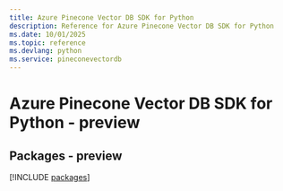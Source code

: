 ```yaml
---
title: Azure Pinecone Vector DB SDK for Python
description: Reference for Azure Pinecone Vector DB SDK for Python
ms.date: 10/01/2025
ms.topic: reference
ms.devlang: python
ms.service: pineconevectordb
---
```

# Azure Pinecone Vector DB SDK for Python - preview
## Packages - preview
[!INCLUDE [packages](pinecone-vector-db-index.md)]